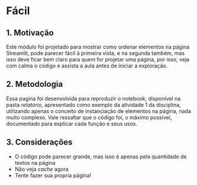 # Fácil

## 1. Motivação
Este módulo foi projetado para mostrar como ordenar elementos na página Streamlit, pode parecer fácil à primeira vista, 
e na segunda também, mas isso deve ficar bem claro para quem for projetar uma página, por isso, veja com calma o código 
e assista a aula antes de iniciar a exploração.

## 2. Metodologia

Essa pagina foi desenvolvida para reproduzir o notebook, disponível na pasta *relatório*, apresentado como exemplo da 
atividade 1 da disciplina, utilizando apenas o conceito de instanciação de elementos na página, nada muito complexo. 
Vale ressaltar que o código foi, o máximo possível, documentado para explicar cada função e seus usos.

## 3. Considerações

* O código pode parecer grande, mas isso é apenas pela quantidade de textos na página 
* Não veja _cache_ agora
* Tente fazer sua propria página!